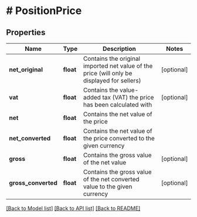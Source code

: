 # # PositionPrice

## Properties

Name | Type | Description | Notes
------------ | ------------- | ------------- | -------------
**net_original** | **float** | Contains the original imported net value of the price (will only be displayed for sellers) | [optional]
**vat** | **float** | Contains the value-added tax (VAT) the price has been calculated with | [optional]
**net** | **float** | Contains the net value of the price |
**net_converted** | **float** | Contains the net value of the price converted to the given currency |
**gross** | **float** | Contains the gross value of the net value | [optional]
**gross_converted** | **float** | Contains the gross value of the net converted value to the given currency | [optional]

[[Back to Model list]](../../README.md#models) [[Back to API list]](../../README.md#endpoints) [[Back to README]](../../README.md)
